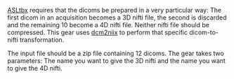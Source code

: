 [ASLtbx](https://cfn.upenn.edu/~zewang/ASLtbx.php) requires that the dicoms be prepared in a very particular way: The first dicom in an acquisition becomes a 3D nifti file, the second is discarded and the remaining 10 become a 4D nifti file. Neither nifti file should be compressed. This gear uses [dcm2niix](https://github.com/rordenlab/dcm2niix) to perform that specific dicom-to-nifti transformation.

The input file should be a zip file containing 12 dicoms. The gear takes two parameters: The name you want to give the 3D nifti and the name you want to give the 4D nifti.